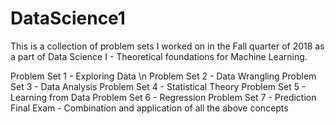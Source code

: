 # DataScience1
 This is a collection of problem sets I worked on in the Fall quarter of 2018 as a part of Data Science I - Theoretical foundations for Machine Learning.
 
Problem Set 1 - Exploring Data \n
Problem Set 2 - Data Wrangling
Problem Set 3 - Data Analysis
Problem Set 4 - Statistical Theory
Problem Set 5 - Learning from Data
Problem Set 6 - Regression
Problem Set 7 - Prediction
Final Exam - Combination and application of all the above concepts
